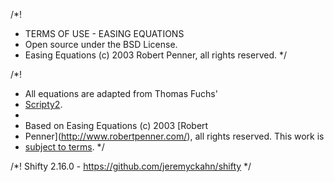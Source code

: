 
/*!
 *  TERMS OF USE - EASING EQUATIONS
 *  Open source under the BSD License.
 *  Easing Equations (c) 2003 Robert Penner, all rights reserved.
 */

/*!
 * All equations are adapted from Thomas Fuchs'
 * [Scripty2](https://github.com/madrobby/scripty2/blob/master/src/effects/transitions/penner.js).
 *
 * Based on Easing Equations (c) 2003 [Robert
 * Penner](http://www.robertpenner.com/), all rights reserved. This work is
 * [subject to terms](http://www.robertpenner.com/easing_terms_of_use.html).
 */

/*! Shifty 2.16.0 - https://github.com/jeremyckahn/shifty */
